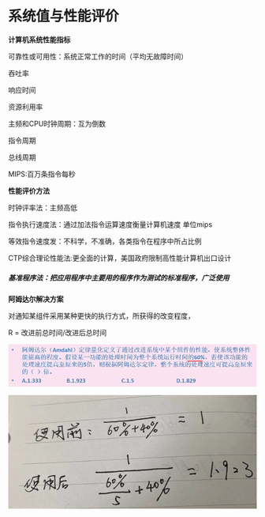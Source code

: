 # 系统值与性能评价

**计算机系统性能指标**

可靠性或可用性：系统正常工作的时间（平均无故障时间）



吞吐率 

响应时间 

资源利用率

 

主频和CPU时钟周期：互为倒数

指令周期

总线周期

MIPS:百万条指令每秒



**性能评价方法**

时钟评率法：主频高低

指令执行速度法：通过加法指令运算速度衡量计算机速度 单位mips

等效指令速度发：不科学，不准确，各类指令在程序中所占比例

CTP综合理论性能法:更全面的计算，美国政府限制高性能计算机出口设计

##### **基准程序法**：把应用程序中主要用的程序作为测试的标准程序，广泛使用



**阿姆达尔解决方案**

对通知某组件采用某种更快的执行方式，所获得的改变程度，

R = 改进前总时间/改进后总时间

![image-20210419151809956](imgs/21-04-17/image-20210419151809956.png)

![image-20210419154212004](imgs/21-04-17/image-20210419154212004.png)



